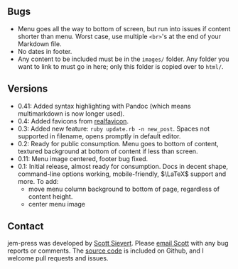 ## Bugs
* Menu goes all the way to bottom of screen, but run into issues if content
  shorter than menu. Worst case, use multiple `<br>`'s at the end of your Markdown file.
* No dates in footer.
* Any content to be included must be in the `images/` folder. Any folder you
  want to link to must go in here; only this folder is copied over to `html/`.

[pygments]:http://pygments.org

## Versions
* 0.41: Added syntax highlighting with Pandoc (which means multimarkdown is now
  longer used).
* 0.4: Added favicons from [realfavicon][favicon].
* 0.3: Added new feature: `ruby update.rb -n new_post`. Spaces not supported
  in filename, opens promptly in default editor.
* 0.2: Ready for public consumption. Menu goes to bottom of content, textured
  background at bottom of content if less than screen.
* 0.11: Menu image centered, footer bug fixed.
* 0.1: Initial release, almost ready for consumption. Docs in decent shape,
  command-line options working, mobile-friendly, $\LaTeX$ support and more. To
  add:
    * move menu column background to bottom of page, regardless of content
      height.
    * center menu image

## Contact
jem-press was developed by [Scott Sievert][scott]. Please [email Scott][email]
with any bug reports or comments. The [source code][source] is included on
Github, and I welcome pull requests and issues.

[favicon]:http://realfavicongenerator.net
[email]:mailto:sieve121@umn.edu
[scott]:http://scottsievert.github.io
[source]:https://github.com/scottsievert/jem-press
